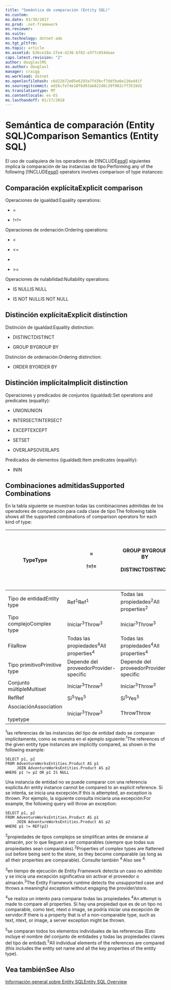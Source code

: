 ```yaml
---
title: "Semántica de comparación (Entity SQL)"
ms.custom: 
ms.date: 03/30/2017
ms.prod: .net-framework
ms.reviewer: 
ms.suite: 
ms.technology: dotnet-ado
ms.tgt_pltfrm: 
ms.topic: article
ms.assetid: b36ce28a-2fe4-4236-b782-e5f7c054deae
caps.latest.revision: "2"
author: douglaslMS
ms.author: douglasl
manager: craigg
ms.workload: dotnet
ms.openlocfilehash: c6d22b72e05e6293a7fd3bcf7ddfba6e116e441f
ms.sourcegitcommit: ed26cfef4e18f6d93ab822d8c29f902cff3519d1
ms.translationtype: MT
ms.contentlocale: es-ES
ms.lasthandoff: 01/17/2018
---
```

# <a name="comparison-semantics-entity-sql"></a><span data-ttu-id="9f24c-102">Semántica de comparación (Entity SQL)</span><span class="sxs-lookup"><span data-stu-id="9f24c-102">Comparison Semantics (Entity SQL)</span></span>
<span data-ttu-id="9f24c-103">El uso de cualquiera de los operadores de [!INCLUDE[esql](../../../../../../includes/esql-md.md)] siguientes implica la comparación de las instancias de tipo:</span><span class="sxs-lookup"><span data-stu-id="9f24c-103">Performing any of the following [!INCLUDE[esql](../../../../../../includes/esql-md.md)] operators involves comparison of type instances:</span></span>  
  
## <a name="explicit-comparison"></a><span data-ttu-id="9f24c-104">Comparación explícita</span><span class="sxs-lookup"><span data-stu-id="9f24c-104">Explicit comparison</span></span>  
 <span data-ttu-id="9f24c-105">Operaciones de igualdad:</span><span class="sxs-lookup"><span data-stu-id="9f24c-105">Equality operations:</span></span>  
  
-   =  
  
-   <span data-ttu-id="9f24c-106">!=</span><span class="sxs-lookup"><span data-stu-id="9f24c-106">!=</span></span>  
  
 <span data-ttu-id="9f24c-107">Operaciones de ordenación:</span><span class="sxs-lookup"><span data-stu-id="9f24c-107">Ordering operations:</span></span>  
  
-   <  
  
-   \<=  
  
-   >  
  
-   \>=  
  
 <span data-ttu-id="9f24c-108">Operaciones de nulabilidad:</span><span class="sxs-lookup"><span data-stu-id="9f24c-108">Nullability operations:</span></span>  
  
-   <span data-ttu-id="9f24c-109">IS NULL</span><span class="sxs-lookup"><span data-stu-id="9f24c-109">IS NULL</span></span>  
  
-   <span data-ttu-id="9f24c-110">IS NOT NULL</span><span class="sxs-lookup"><span data-stu-id="9f24c-110">IS NOT NULL</span></span>  
  
## <a name="explicit-distinction"></a><span data-ttu-id="9f24c-111">Distinción explícita</span><span class="sxs-lookup"><span data-stu-id="9f24c-111">Explicit distinction</span></span>  
 <span data-ttu-id="9f24c-112">Distinción de igualdad:</span><span class="sxs-lookup"><span data-stu-id="9f24c-112">Equality distinction:</span></span>  
  
-   <span data-ttu-id="9f24c-113">DISTINCT</span><span class="sxs-lookup"><span data-stu-id="9f24c-113">DISTINCT</span></span>  
  
-   <span data-ttu-id="9f24c-114">GROUP BY</span><span class="sxs-lookup"><span data-stu-id="9f24c-114">GROUP BY</span></span>  
  
 <span data-ttu-id="9f24c-115">Distinción de ordenación:</span><span class="sxs-lookup"><span data-stu-id="9f24c-115">Ordering distinction:</span></span>  
  
-   <span data-ttu-id="9f24c-116">ORDER BY</span><span class="sxs-lookup"><span data-stu-id="9f24c-116">ORDER BY</span></span>  
  
## <a name="implicit-distinction"></a><span data-ttu-id="9f24c-117">Distinción implícita</span><span class="sxs-lookup"><span data-stu-id="9f24c-117">Implicit distinction</span></span>  
 <span data-ttu-id="9f24c-118">Operaciones y predicados de conjuntos (igualdad):</span><span class="sxs-lookup"><span data-stu-id="9f24c-118">Set operations and predicates (equality):</span></span>  
  
-   <span data-ttu-id="9f24c-119">UNION</span><span class="sxs-lookup"><span data-stu-id="9f24c-119">UNION</span></span>  
  
-   <span data-ttu-id="9f24c-120">INTERSECT</span><span class="sxs-lookup"><span data-stu-id="9f24c-120">INTERSECT</span></span>  
  
-   <span data-ttu-id="9f24c-121">EXCEPT</span><span class="sxs-lookup"><span data-stu-id="9f24c-121">EXCEPT</span></span>  
  
-   <span data-ttu-id="9f24c-122">SET</span><span class="sxs-lookup"><span data-stu-id="9f24c-122">SET</span></span>  
  
-   <span data-ttu-id="9f24c-123">OVERLAPS</span><span class="sxs-lookup"><span data-stu-id="9f24c-123">OVERLAPS</span></span>  
  
 <span data-ttu-id="9f24c-124">Predicados de elementos (igualdad):</span><span class="sxs-lookup"><span data-stu-id="9f24c-124">Item predicates (equality):</span></span>  
  
-   <span data-ttu-id="9f24c-125">IN</span><span class="sxs-lookup"><span data-stu-id="9f24c-125">IN</span></span>  
  
## <a name="supported-combinations"></a><span data-ttu-id="9f24c-126">Combinaciones admitidas</span><span class="sxs-lookup"><span data-stu-id="9f24c-126">Supported Combinations</span></span>  
 <span data-ttu-id="9f24c-127">En la tabla siguiente se muestran todas las combinaciones admitidas de los operadores de comparación para cada clase de tipo:</span><span class="sxs-lookup"><span data-stu-id="9f24c-127">The following table shows all the supported combinations of comparison operators for each kind of type:</span></span>  
  
|<span data-ttu-id="9f24c-128">**Type**</span><span class="sxs-lookup"><span data-stu-id="9f24c-128">**Type**</span></span>|**=**<br /><br /> <span data-ttu-id="9f24c-129">**!=**</span><span class="sxs-lookup"><span data-stu-id="9f24c-129">**!=**</span></span>|<span data-ttu-id="9f24c-130">**GROUP BY**</span><span class="sxs-lookup"><span data-stu-id="9f24c-130">**GROUP BY**</span></span><br /><br /> <span data-ttu-id="9f24c-131">**DISTINCT**</span><span class="sxs-lookup"><span data-stu-id="9f24c-131">**DISTINCT**</span></span>|<span data-ttu-id="9f24c-132">**UNION**</span><span class="sxs-lookup"><span data-stu-id="9f24c-132">**UNION**</span></span><br /><br /> <span data-ttu-id="9f24c-133">**INTERSECT**</span><span class="sxs-lookup"><span data-stu-id="9f24c-133">**INTERSECT**</span></span><br /><br /> <span data-ttu-id="9f24c-134">**EXCEPT**</span><span class="sxs-lookup"><span data-stu-id="9f24c-134">**EXCEPT**</span></span><br /><br /> <span data-ttu-id="9f24c-135">**SET**</span><span class="sxs-lookup"><span data-stu-id="9f24c-135">**SET**</span></span><br /><br /> <span data-ttu-id="9f24c-136">**OVERLAPS**</span><span class="sxs-lookup"><span data-stu-id="9f24c-136">**OVERLAPS**</span></span>|<span data-ttu-id="9f24c-137">**IN**</span><span class="sxs-lookup"><span data-stu-id="9f24c-137">**IN**</span></span>|<span data-ttu-id="9f24c-138">**<   <=**</span><span class="sxs-lookup"><span data-stu-id="9f24c-138">**<   <=**</span></span><br /><br /> <span data-ttu-id="9f24c-139">**>   >=**</span><span class="sxs-lookup"><span data-stu-id="9f24c-139">**>   >=**</span></span>|<span data-ttu-id="9f24c-140">**ORDER BY**</span><span class="sxs-lookup"><span data-stu-id="9f24c-140">**ORDER BY**</span></span>|<span data-ttu-id="9f24c-141">**ES NULL**</span><span class="sxs-lookup"><span data-stu-id="9f24c-141">**IS NULL**</span></span><br /><br /> <span data-ttu-id="9f24c-142">**NO ES NULO**</span><span class="sxs-lookup"><span data-stu-id="9f24c-142">**IS NOT NULL**</span></span>|  
|-|-|-|-|-|-|-|-|  
|<span data-ttu-id="9f24c-143">Tipo de entidad</span><span class="sxs-lookup"><span data-stu-id="9f24c-143">Entity type</span></span>|<span data-ttu-id="9f24c-144">Ref<sup>1</sup></span><span class="sxs-lookup"><span data-stu-id="9f24c-144">Ref<sup>1</sup></span></span>|<span data-ttu-id="9f24c-145">Todas las propiedades<sup>2</sup></span><span class="sxs-lookup"><span data-stu-id="9f24c-145">All properties<sup>2</sup></span></span>|<span data-ttu-id="9f24c-146">Todas las propiedades<sup>2</sup></span><span class="sxs-lookup"><span data-stu-id="9f24c-146">All properties<sup>2</sup></span></span>|<span data-ttu-id="9f24c-147">Todas las propiedades<sup>2</sup></span><span class="sxs-lookup"><span data-stu-id="9f24c-147">All properties<sup>2</sup></span></span>|<span data-ttu-id="9f24c-148">Iniciar<sup>3</sup></span><span class="sxs-lookup"><span data-stu-id="9f24c-148">Throw<sup>3</sup></span></span>|<span data-ttu-id="9f24c-149">Iniciar<sup>3</sup></span><span class="sxs-lookup"><span data-stu-id="9f24c-149">Throw<sup>3</sup></span></span>|<span data-ttu-id="9f24c-150">Ref<sup>1</sup></span><span class="sxs-lookup"><span data-stu-id="9f24c-150">Ref<sup>1</sup></span></span>|  
|<span data-ttu-id="9f24c-151">Tipo complejo</span><span class="sxs-lookup"><span data-stu-id="9f24c-151">Complex type</span></span>|<span data-ttu-id="9f24c-152">Iniciar<sup>3</sup></span><span class="sxs-lookup"><span data-stu-id="9f24c-152">Throw<sup>3</sup></span></span>|<span data-ttu-id="9f24c-153">Iniciar<sup>3</sup></span><span class="sxs-lookup"><span data-stu-id="9f24c-153">Throw<sup>3</sup></span></span>|<span data-ttu-id="9f24c-154">Iniciar<sup>3</sup></span><span class="sxs-lookup"><span data-stu-id="9f24c-154">Throw<sup>3</sup></span></span>|<span data-ttu-id="9f24c-155">Iniciar<sup>3</sup></span><span class="sxs-lookup"><span data-stu-id="9f24c-155">Throw<sup>3</sup></span></span>|<span data-ttu-id="9f24c-156">Iniciar<sup>3</sup></span><span class="sxs-lookup"><span data-stu-id="9f24c-156">Throw<sup>3</sup></span></span>|<span data-ttu-id="9f24c-157">Iniciar<sup>3</sup></span><span class="sxs-lookup"><span data-stu-id="9f24c-157">Throw<sup>3</sup></span></span>|<span data-ttu-id="9f24c-158">Iniciar<sup>3</sup></span><span class="sxs-lookup"><span data-stu-id="9f24c-158">Throw<sup>3</sup></span></span>|  
|<span data-ttu-id="9f24c-159">Fila</span><span class="sxs-lookup"><span data-stu-id="9f24c-159">Row</span></span>|<span data-ttu-id="9f24c-160">Todas las propiedades<sup>4</sup></span><span class="sxs-lookup"><span data-stu-id="9f24c-160">All properties<sup>4</sup></span></span>|<span data-ttu-id="9f24c-161">Todas las propiedades<sup>4</sup></span><span class="sxs-lookup"><span data-stu-id="9f24c-161">All properties<sup>4</sup></span></span>|<span data-ttu-id="9f24c-162">Todas las propiedades<sup>4</sup></span><span class="sxs-lookup"><span data-stu-id="9f24c-162">All properties<sup>4</sup></span></span>|<span data-ttu-id="9f24c-163">Iniciar<sup>3</sup></span><span class="sxs-lookup"><span data-stu-id="9f24c-163">Throw<sup>3</sup></span></span>|<span data-ttu-id="9f24c-164">Iniciar<sup>3</sup></span><span class="sxs-lookup"><span data-stu-id="9f24c-164">Throw<sup>3</sup></span></span>|<span data-ttu-id="9f24c-165">Todas las propiedades<sup>4</sup></span><span class="sxs-lookup"><span data-stu-id="9f24c-165">All properties<sup>4</sup></span></span>|<span data-ttu-id="9f24c-166">Iniciar<sup>3</sup></span><span class="sxs-lookup"><span data-stu-id="9f24c-166">Throw<sup>3</sup></span></span>|  
|<span data-ttu-id="9f24c-167">Tipo primitivo</span><span class="sxs-lookup"><span data-stu-id="9f24c-167">Primitive type</span></span>|<span data-ttu-id="9f24c-168">Depende del proveedor</span><span class="sxs-lookup"><span data-stu-id="9f24c-168">Provider-specific</span></span>|<span data-ttu-id="9f24c-169">Depende del proveedor</span><span class="sxs-lookup"><span data-stu-id="9f24c-169">Provider-specific</span></span>|<span data-ttu-id="9f24c-170">Depende del proveedor</span><span class="sxs-lookup"><span data-stu-id="9f24c-170">Provider-specific</span></span>|<span data-ttu-id="9f24c-171">Depende del proveedor</span><span class="sxs-lookup"><span data-stu-id="9f24c-171">Provider-specific</span></span>|<span data-ttu-id="9f24c-172">Depende del proveedor</span><span class="sxs-lookup"><span data-stu-id="9f24c-172">Provider-specific</span></span>|<span data-ttu-id="9f24c-173">Depende del proveedor</span><span class="sxs-lookup"><span data-stu-id="9f24c-173">Provider-specific</span></span>|<span data-ttu-id="9f24c-174">Depende del proveedor</span><span class="sxs-lookup"><span data-stu-id="9f24c-174">Provider-specific</span></span>|  
|<span data-ttu-id="9f24c-175">Conjunto múltiple</span><span class="sxs-lookup"><span data-stu-id="9f24c-175">Multiset</span></span>|<span data-ttu-id="9f24c-176">Iniciar<sup>3</sup></span><span class="sxs-lookup"><span data-stu-id="9f24c-176">Throw<sup>3</sup></span></span>|<span data-ttu-id="9f24c-177">Iniciar<sup>3</sup></span><span class="sxs-lookup"><span data-stu-id="9f24c-177">Throw<sup>3</sup></span></span>|<span data-ttu-id="9f24c-178">Iniciar<sup>3</sup></span><span class="sxs-lookup"><span data-stu-id="9f24c-178">Throw<sup>3</sup></span></span>|<span data-ttu-id="9f24c-179">Iniciar<sup>3</sup></span><span class="sxs-lookup"><span data-stu-id="9f24c-179">Throw<sup>3</sup></span></span>|<span data-ttu-id="9f24c-180">Iniciar<sup>3</sup></span><span class="sxs-lookup"><span data-stu-id="9f24c-180">Throw<sup>3</sup></span></span>|<span data-ttu-id="9f24c-181">Iniciar<sup>3</sup></span><span class="sxs-lookup"><span data-stu-id="9f24c-181">Throw<sup>3</sup></span></span>|<span data-ttu-id="9f24c-182">Iniciar<sup>3</sup></span><span class="sxs-lookup"><span data-stu-id="9f24c-182">Throw<sup>3</sup></span></span>|  
|<span data-ttu-id="9f24c-183">Ref</span><span class="sxs-lookup"><span data-stu-id="9f24c-183">Ref</span></span>|<span data-ttu-id="9f24c-184">Sí<sup>5</sup></span><span class="sxs-lookup"><span data-stu-id="9f24c-184">Yes<sup>5</sup></span></span>|<span data-ttu-id="9f24c-185">Sí<sup>5</sup></span><span class="sxs-lookup"><span data-stu-id="9f24c-185">Yes<sup>5</sup></span></span>|<span data-ttu-id="9f24c-186">Sí<sup>5</sup></span><span class="sxs-lookup"><span data-stu-id="9f24c-186">Yes<sup>5</sup></span></span>|<span data-ttu-id="9f24c-187">Sí<sup>5</sup></span><span class="sxs-lookup"><span data-stu-id="9f24c-187">Yes<sup>5</sup></span></span>|<span data-ttu-id="9f24c-188">Throw</span><span class="sxs-lookup"><span data-stu-id="9f24c-188">Throw</span></span>|<span data-ttu-id="9f24c-189">Throw</span><span class="sxs-lookup"><span data-stu-id="9f24c-189">Throw</span></span>|<span data-ttu-id="9f24c-190">Sí<sup>5</sup></span><span class="sxs-lookup"><span data-stu-id="9f24c-190">Yes<sup>5</sup></span></span>|  
|<span data-ttu-id="9f24c-191">Asociación</span><span class="sxs-lookup"><span data-stu-id="9f24c-191">Association</span></span><br /><br /> <span data-ttu-id="9f24c-192">type</span><span class="sxs-lookup"><span data-stu-id="9f24c-192">type</span></span>|<span data-ttu-id="9f24c-193">Iniciar<sup>3</sup></span><span class="sxs-lookup"><span data-stu-id="9f24c-193">Throw<sup>3</sup></span></span>|<span data-ttu-id="9f24c-194">Throw</span><span class="sxs-lookup"><span data-stu-id="9f24c-194">Throw</span></span>|<span data-ttu-id="9f24c-195">Throw</span><span class="sxs-lookup"><span data-stu-id="9f24c-195">Throw</span></span>|<span data-ttu-id="9f24c-196">Throw</span><span class="sxs-lookup"><span data-stu-id="9f24c-196">Throw</span></span>|<span data-ttu-id="9f24c-197">Iniciar<sup>3</sup></span><span class="sxs-lookup"><span data-stu-id="9f24c-197">Throw<sup>3</sup></span></span>|<span data-ttu-id="9f24c-198">Iniciar<sup>3</sup></span><span class="sxs-lookup"><span data-stu-id="9f24c-198">Throw<sup>3</sup></span></span>|<span data-ttu-id="9f24c-199">Iniciar<sup>3</sup></span><span class="sxs-lookup"><span data-stu-id="9f24c-199">Throw<sup>3</sup></span></span>|  
  
 <span data-ttu-id="9f24c-200"><sup>1</sup>las referencias de las instancias del tipo de entidad dado se comparan implícitamente, como se muestra en el ejemplo siguiente:</span><span class="sxs-lookup"><span data-stu-id="9f24c-200"><sup>1</sup>The references of the given entity type instances are implicitly compared, as shown in the following example:</span></span>  
  
```  
SELECT p1, p2   
FROM AdventureWorksEntities.Product AS p1   
     JOIN AdventureWorksEntities.Product AS p2   
WHERE p1 != p2 OR p1 IS NULL  
```  
  
 <span data-ttu-id="9f24c-201">Una instancia de entidad no se puede comparar con una referencia explícita.</span><span class="sxs-lookup"><span data-stu-id="9f24c-201">An entity instance cannot be compared to an explicit reference.</span></span> <span data-ttu-id="9f24c-202">Si se intenta, se inicia una excepción.</span><span class="sxs-lookup"><span data-stu-id="9f24c-202">If this is attempted, an exception is thrown.</span></span> <span data-ttu-id="9f24c-203">Por ejemplo, la siguiente consulta iniciaría una excepción:</span><span class="sxs-lookup"><span data-stu-id="9f24c-203">For example, the following query will throw an exception:</span></span>  
  
```  
SELECT p1, p2   
FROM AdventureWorksEntities.Product AS p1   
     JOIN AdventureWorksEntities.Product AS p2   
WHERE p1 != REF(p2)  
```  
  
 <span data-ttu-id="9f24c-204"><sup>2</sup>propiedades de tipos complejos se simplifican antes de enviarse al almacén, por lo que lleguen a ser comparables (siempre que todas sus propiedades sean comparables).</span><span class="sxs-lookup"><span data-stu-id="9f24c-204"><sup>2</sup>Properties of complex types are flattened out before being sent to the store, so they become comparable (as long as all their properties are comparable).</span></span> <span data-ttu-id="9f24c-205">Consulte también <sup>4.</sup></span><span class="sxs-lookup"><span data-stu-id="9f24c-205">Also see <sup>4.</sup></span></span>  
  
 <span data-ttu-id="9f24c-206"><sup>3</sup>en tiempo de ejecución de Entity Framework detecta un caso no admitido y se inicia una excepción significativa sin activar el proveedor o almacén.</span><span class="sxs-lookup"><span data-stu-id="9f24c-206"><sup>3</sup>The Entity Framework runtime detects the unsupported case and throws a meaningful exception without engaging the provider/store.</span></span>  
  
 <span data-ttu-id="9f24c-207"><sup>4</sup>se realiza un intento para comparar todas las propiedades.</span><span class="sxs-lookup"><span data-stu-id="9f24c-207"><sup>4</sup>An attempt is made to compare all properties.</span></span> <span data-ttu-id="9f24c-208">Si hay una propiedad que es de un tipo no comparable, como text, ntext o image, se podría iniciar una excepción de servidor.</span><span class="sxs-lookup"><span data-stu-id="9f24c-208">If there is a property that is of a non-comparable type, such as text, ntext, or image, a server exception might be thrown.</span></span>  
  
 <span data-ttu-id="9f24c-209"><sup>5</sup>se comparan todos los elementos individuales de las referencias (Esto incluye el nombre del conjunto de entidades y todas las propiedades claves del tipo de entidad).</span><span class="sxs-lookup"><span data-stu-id="9f24c-209"><sup>5</sup>All individual elements of the references are compared (this includes the entity set name and all the key properties of the entity type).</span></span>  
  
## <a name="see-also"></a><span data-ttu-id="9f24c-210">Vea también</span><span class="sxs-lookup"><span data-stu-id="9f24c-210">See Also</span></span>  
 [<span data-ttu-id="9f24c-211">Información general sobre Entity SQL</span><span class="sxs-lookup"><span data-stu-id="9f24c-211">Entity SQL Overview</span></span>](../../../../../../docs/framework/data/adonet/ef/language-reference/entity-sql-overview.md)
